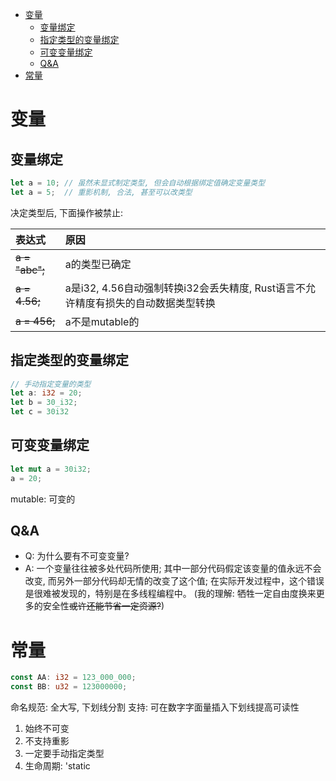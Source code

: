 <!--toc:start-->
- [变量](#变量)
  - [变量绑定](#变量绑定)
  - [指定类型的变量绑定](#指定类型的变量绑定)
  - [可变变量绑定](#可变变量绑定)
  - [Q&A](#qa)
- [常量](#常量)
<!--toc:end-->

# 变量

## 变量绑定

```rust
let a = 10; // 虽然未显式制定类型, 但会自动根据绑定值确定变量类型
let a = 5;  // 重影机制, 合法, 甚至可以改类型
```

决定类型后, 下面操作被禁止:

| 表达式         |     原因      |
|:---------------|:--------------|
| ~~a = "abc";~~ | a的类型已确定 |
| ~~a = 4.56;~~  | a是i32, 4.56自动强制转换i32会丢失精度, Rust语言不允许精度有损失的自动数据类型转换 |
| ~~a = 456;~~   | a不是mutable的 |

## 指定类型的变量绑定

```rust
// 手动指定变量的类型
let a: i32 = 20;
let b = 30_i32;
let c = 30i32
```

## 可变变量绑定

```rust
let mut a = 30i32;
a = 20;
```

mutable: 可变的

## Q&A
- Q: 为什么要有不可变变量?
- A: 一个变量往往被多处代码所使用;
   其中一部分代码假定该变量的值永远不会改变, 而另外一部分代码却无情的改变了这个值;
   在实际开发过程中，这个错误是很难被发现的，特别是在多线程编程中。
   (我的理解: 牺牲一定自由度换来更多的安全性~~或许还能节省一定资源?~~)

# 常量

```rust
const AA: i32 = 123_000_000;
const BB: u32 = 123000000;
```

命名规范: 全大写, 下划线分割
支持: 可在数字字面量插入下划线提高可读性


1. 始终不可变
2. 不支持重影
3. 一定要手动指定类型
4. 生命周期: 'static
